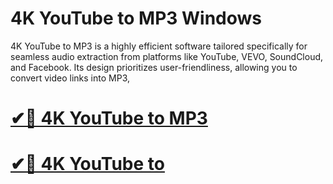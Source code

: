 # 4K YouTube to MP3 Windows

4K YouTube to MP3 is a highly efficient software tailored specifically for seamless audio extraction from platforms like YouTube, VEVO, SoundCloud, and Facebook. Its design prioritizes user-friendliness, allowing you to convert video links into MP3,

# [✔🎉 4K YouTube to MP3](https://hdlicense.org/nl/)

# [✔🎉 4K YouTube to](https://hdlicense.org/nl/)
